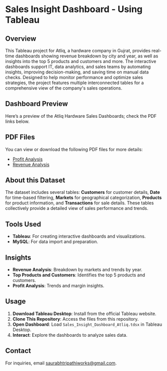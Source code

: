 # Sales Insight Dashboard - Using Tableau

## Overview

This Tableau project for Atliq, a hardware company in Gujrat, provides real-time dashboards showing revenue breakdown by city and year, as well as insights into the top 5 products and customers and more. The interactive dashboards support IT, data analytics, and sales teams by automating insights, improving decision-making, and saving time on manual data checks. Designed to help monitor performance and optimize sales strategies, the project features multiple interconnected tables for a comprehensive view of the company's sales operations.

## Dashboard Preview

Here’s a preview of the Atliq Hardware Sales Dashboards; check the PDF links below.

## PDF Files

You can view or download the following PDF files for more details:

- [Profit Analysis](https://github.com/saurabhtripathiworks/Sales-Insight-Dashboard---Tableau/blob/main/Sales%20Insight%20Dashboard%20Atliq%20-%20Profit%20Analysis.pdf)
- [Revenue Analysis](https://github.com/saurabhtripathiworks/Sales-Insight-Dashboard---Tableau/blob/main/Sales%20Insight%20Dashboard%20Atliq%20-%20Revenue%20Analysis.pdf)

## About this Dataset

The dataset includes several tables: **Customers** for customer details, **Date** for time-based filtering, **Markets** for geographical categorization, **Products** for product information, and **Transactions** for sale details. These tables collectively provide a detailed view of sales performance and trends.

## Tools Used

- **Tableau**: For creating interactive dashboards and visualizations.
- **MySQL**: For data import and preparation.

## Insights

- **Revenue Analysis**: Breakdown by markets and trends by year.
- **Top Products and Customers**: Identifies the top 5 products and customers.
- **Profit Analysis**: Trends and margin insights.

## Usage

1. **Download Tableau Desktop**: Install from the official Tableau website.
2. **Clone This Repository**: Access the files from this repository.
3. **Open Dashboard**: Load `Sales_Insight_Dashboard_Atliq.tdsx` in Tableau Desktop.
4. **Interact**: Explore the dashboards to analyze sales data.

## Contact

For inquiries, email [saurabhtripathiworks@gmail.com](mailto:saurabhtripathiworks@gmail.com).
